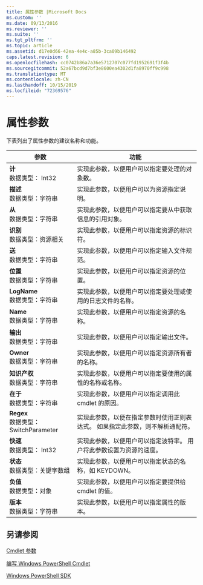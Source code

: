 ```yaml
---
title: 属性参数 |Microsoft Docs
ms.custom: ''
ms.date: 09/13/2016
ms.reviewer: ''
ms.suite: ''
ms.tgt_pltfrm: ''
ms.topic: article
ms.assetid: d17e0d66-42ea-4e4c-a85b-3ca09b146492
caps.latest.revision: 6
ms.openlocfilehash: cc0742b86a7a36e5712707c077fd1952691f3f4b
ms.sourcegitcommit: 52a67bcd9d7bf3e8600ea4302d1fa8970ff9c998
ms.translationtype: MT
ms.contentlocale: zh-CN
ms.lasthandoff: 10/15/2019
ms.locfileid: "72369576"
---
```

# <a name="property-parameters"></a>属性参数

下表列出了属性参数的建议名称和功能。

|参数|功能|
|---|---|
|**计**<br>数据类型： Int32|实现此参数，以便用户可以指定要处理的对象数。|
|**描述**<br>数据类型：字符串|实现此参数，以便用户可以为资源指定说明。|
|**从**<br>数据类型：字符串|实现此参数，以便用户可以指定要从中获取信息的引用对象。|
|**识别**<br>数据类型：资源相关|实现此参数，以便用户可以指定资源的标识符。|
|**送**<br>数据类型：字符串|实现此参数，以便用户可以指定输入文件规范。|
|**位置**<br>数据类型：字符串|实现此参数，以便用户可以指定资源的位置。|
|**LogName**<br>数据类型：字符串|实现此参数，以便用户可以指定要处理或使用的日志文件的名称。|
|**Name**<br>数据类型：字符串|实现此参数，以便用户可以指定资源的名称。|
|**输出**<br>数据类型：字符串|实现此参数，以便用户可以指定输出文件。|
|**Owner**<br>数据类型：字符串|实现此参数，以便用户可以指定资源所有者的名称。|
|**知识产权**<br>数据类型：字符串|实现此参数，以便用户可以指定要使用的属性的名称或名称。|
|**在于**<br>数据类型：字符串|实现此参数，以便用户可以指定调用此 cmdlet 的原因。|
|**Regex**<br>数据类型： SwitchParameter|实现此参数，以便在指定参数时使用正则表达式。 如果指定此参数，则不解析通配符。|
|**快速**<br>数据类型： Int32|实现此参数，以便用户可以指定波特率。 用户将此参数设置为资源的速度。|
|**状态**<br>数据类型：关键字数组|实现此参数，以便用户可以指定状态的名称，如 KEYDOWN。|
|**负值**<br>数据类型：对象|实现此参数，以便用户可以指定要提供给 cmdlet 的值。|
|**版本**<br>数据类型：字符串|实现此参数，以便用户可以指定属性的版本。|

## <a name="see-also"></a>另请参阅

[Cmdlet 参数](./cmdlet-parameters.md)

[编写 Windows PowerShell Cmdlet](./writing-a-windows-powershell-cmdlet.md)

[Windows PowerShell SDK](../windows-powershell-reference.md)
